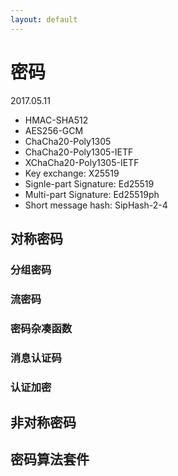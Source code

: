 ```yaml
---
layout: default
---
```


# 密码
2017.05.11

* HMAC-SHA512
* AES256-GCM
* ChaCha20-Poly1305
* ChaCha20-Poly1305-IETF
* XChaCha20-Poly1305-IETF
* Key exchange: X25519
* Signle-part Signature: Ed25519
* Multi-part Signature: Ed25519ph
* Short message hash: SipHash-2-4

## 对称密码

### 分组密码

### 流密码

### 密码杂凑函数

### 消息认证码

### 认证加密

## 非对称密码

## 密码算法套件
